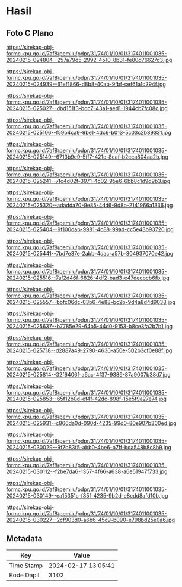 # Hasil

## Foto C Plano

https://sirekap-obj-formc.kpu.go.id/7af8/pemilu/pdpr/31/74/01/10/01/3174011001035-20240215-024804--257a79d5-2992-4510-8b31-fe80d76627d3.jpg

https://sirekap-obj-formc.kpu.go.id/7af8/pemilu/pdpr/31/74/01/10/01/3174011001035-20240215-024939--61ef1866-d8b8-40ab-9fbf-cef61a1c294f.jpg

https://sirekap-obj-formc.kpu.go.id/7af8/pemilu/pdpr/31/74/01/10/01/3174011001035-20240215-025027--dbd151f3-bdc7-43a1-aed1-1944cb7fc08c.jpg

https://sirekap-obj-formc.kpu.go.id/7af8/pemilu/pdpr/31/74/01/10/01/3174011001035-20240215-025106--f59b4ca9-9be1-4dc6-b013-5c03c2b89331.jpg

https://sirekap-obj-formc.kpu.go.id/7af8/pemilu/pdpr/31/74/01/10/01/3174011001035-20240215-025149--6713b9e9-5ff7-421e-8caf-b2cca804aa2b.jpg

https://sirekap-obj-formc.kpu.go.id/7af8/pemilu/pdpr/31/74/01/10/01/3174011001035-20240215-025241--7fc4d02f-3971-4c02-95e6-6bb8c1d9d9b3.jpg

https://sirekap-obj-formc.kpu.go.id/7af8/pemilu/pdpr/31/74/01/10/01/3174011001035-20240215-025320--adadda70-9e85-4dd6-9d8b-2141966a1336.jpg

https://sirekap-obj-formc.kpu.go.id/7af8/pemilu/pdpr/31/74/01/10/01/3174011001035-20240215-025404--9f100dab-9981-4c88-99ad-cc5e43b93720.jpg

https://sirekap-obj-formc.kpu.go.id/7af8/pemilu/pdpr/31/74/01/10/01/3174011001035-20240215-025441--7bd7e37e-2abb-4dac-a57b-304937070e42.jpg

https://sirekap-obj-formc.kpu.go.id/7af8/pemilu/pdpr/31/74/01/10/01/3174011001035-20240215-025516--7af2d46f-6826-4df2-bad3-e47decbcb6fb.jpg

https://sirekap-obj-formc.kpu.go.id/7af8/pemilu/pdpr/31/74/01/10/01/3174011001035-20240215-025557--bbfc06dc-03b6-4e88-bc2b-9d4a8d4d9038.jpg

https://sirekap-obj-formc.kpu.go.id/7af8/pemilu/pdpr/31/74/01/10/01/3174011001035-20240215-025637--b7785e29-64b5-44d0-9153-b8ce3fa2b7b1.jpg

https://sirekap-obj-formc.kpu.go.id/7af8/pemilu/pdpr/31/74/01/10/01/3174011001035-20240215-025718--d2887a49-2790-4630-a50e-502b3cf0e88f.jpg

https://sirekap-obj-formc.kpu.go.id/7af8/pemilu/pdpr/31/74/01/10/01/3174011001035-20240215-025814--32f6406f-a6ac-4f37-9389-87a9007b38d7.jpg

https://sirekap-obj-formc.kpu.go.id/7af8/pemilu/pdpr/31/74/01/10/01/3174011001035-20240215-025853--65f12b0d-ef4f-42dc-898f-15e5f9a27e74.jpg

https://sirekap-obj-formc.kpu.go.id/7af8/pemilu/pdpr/31/74/01/10/01/3174011001035-20240215-025931--c866da0d-090d-4235-99d0-80e907b300ed.jpg

https://sirekap-obj-formc.kpu.go.id/7af8/pemilu/pdpr/31/74/01/10/01/3174011001035-20240215-030029--9f7b83f5-abb0-4be6-b7ff-bda548b8c8b9.jpg

https://sirekap-obj-formc.kpu.go.id/7af8/pemilu/pdpr/31/74/01/10/01/3174011001035-20240215-030112--f2be7da6-1357-4f66-a638-a6e51947f733.jpg

https://sirekap-obj-formc.kpu.go.id/7af8/pemilu/pdpr/31/74/01/10/01/3174011001035-20240215-030149--ea15351c-f85f-4235-9b2d-e8cdd8afd10b.jpg

https://sirekap-obj-formc.kpu.go.id/7af8/pemilu/pdpr/31/74/01/10/01/3174011001035-20240215-030227--2cf903d0-a6b6-45c9-b090-e798bd25e0a6.jpg


## Metadata

| Key        | Value               |
| ---------- | ------------------- |
| Time Stamp | 2024-02-17 13:05:41 |
| Kode Dapil | 3102                |




